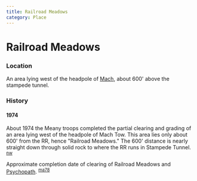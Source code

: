 ```yaml
---
title: Railroad Meadows
category: Place
---
```

# Railroad Meadows
### Location

An area lying west of the headpole of [Mach](/Mach), about 600' above the stampede tunnel.

### History

#### 1974

About 1974 the Meany troops completed the partial clearing and grading of an area lying west of the headpole of Mach Tow. This area lies only about 600' from the RR, hence "Railroad Meadows." The 600' distance is nearly straight down through solid rock to where the RR runs in Stampede Tunnel. <sup>[nw][]</sup>

Approximate completion date of clearing of Railroad Meadows and [Psychopath](/Run/Psychopath). <sup>[ma78][]</sup>


[ma78]: /Mountaineer-Annual#1978
[nw]: /Names-Walt "Meany Names by Walter Little, 1984"

